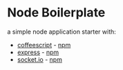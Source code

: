 # Node Boilerplate

a simple node application starter with:

  * [coffeescript](https://coffeescript.org/) - [npm](https://www.npmjs.com/package/coffeescript)
  * [express](https://expressjs.com/) - [npm](https://www.npmjs.com/package/express)
  * [socket.io](https://socket.io/) - [npm](https://www.npmjs.com/package/socket.io)
